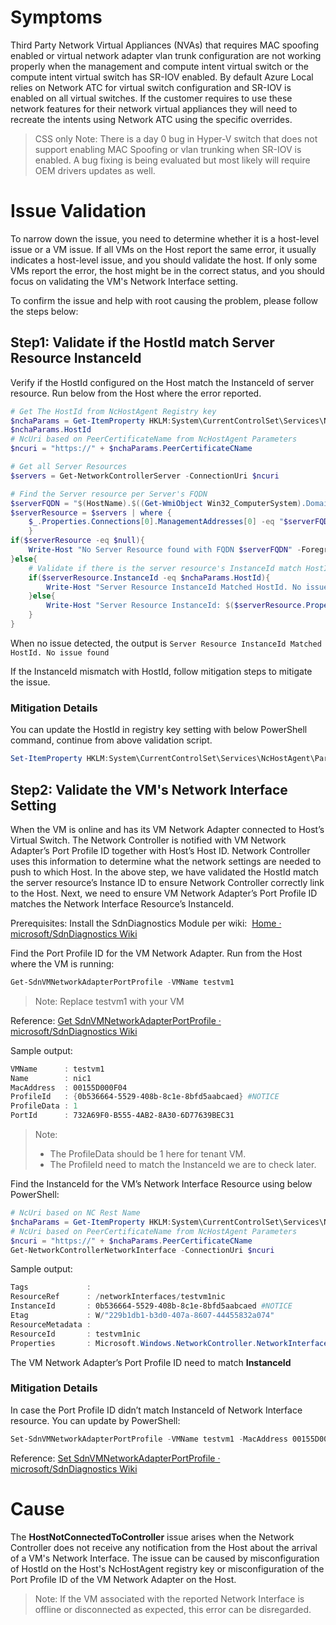 # Symptoms

Third Party Network Virtual Appliances (NVAs) that requires MAC spoofing enabled or virtual network adapter vlan trunk configuration are not working properly when the management and compute intent virtual switch or the compute intent virtual switch has SR-IOV enabled. By default Azure Local relies on Network ATC for virtual switch configuration and SR-IOV is enabled on all virtual switches. If the customer requires to use these network features for their network virtual appliances they will need to recreate the intents using Network ATC using the specific overrides.

> CSS only Note: There is a day 0 bug in Hyper-V switch that does not support enabling MAC Spoofing or vlan trunking when SR-IOV is enabled. A bug fixing is being evaluated but most likely will require OEM drivers updates as well.  

# Issue Validation
To narrow down the issue, you need to determine whether it is a host-level issue or a VM issue. If all VMs on the Host report the same error, it usually indicates a host-level issue, and you should validate the host. If only some VMs report the error, the host might be in the correct status, and you should focus on validating the VM's Network Interface setting.

To confirm the issue and help with root causing the problem, please follow the steps below:

## Step1: Validate if the HostId match Server Resource InstanceId

Verify if the HostId configured on the Host match the InstanceId of server resource. Run below from the Host where the error reported.

```Powershell
# Get The HostId from NcHostAgent Registry key
$nchaParams = Get-ItemProperty HKLM:System\CurrentControlSet\Services\NcHostAgent\Parameters
$nchaParams.HostId
# NcUri based on PeerCertificateName from NcHostAgent Parameters
$ncuri = "https://" + $nchaParams.PeerCertificateCName

# Get all Server Resources
$servers = Get-NetworkControllerServer -ConnectionUri $ncuri

# Find the Server resource per Server's FQDN
$serverFQDN = "$(HostName).$((Get-WmiObject Win32_ComputerSystem).Domain)"
$serverResource = $servers | where {
    $_.Properties.Connections[0].ManagementAddresses[0] -eq "$serverFQDN"
    }
if($serverResource -eq $null){
    Write-Host "No Server Resource found with FQDN $serverFQDN" -ForegroundColor Red
}else{
    # Validate if there is the server resource's InstanceId match HostId
    if($serverResource.InstanceId -eq $nchaParams.HostId){
        Write-Host "Server Resource InstanceId Matched HostId. No issue found" -ForegroundColor Green
    }else{
        Write-Host "Server Resource InstanceId: $($serverResource.Properties.InstanceId) not match HostId: $($nchaParams.HostId)" -ForegroundColor Red
    }
}

```
When no issue detected, the output is `Server Resource InstanceId Matched HostId. No issue found`

If the InstanceId mismatch with HostId, follow mitigation steps to mitigate the issue.
### Mitigation Details

You can update the HostId in registry key setting with below PowerShell command, continue from above validation script.

```Powershell
Set-ItemProperty HKLM:System\CurrentControlSet\Services\NcHostAgent\Parameters -Name HostId -Value $serverResource.InstanceId
```

## Step2: Validate the VM's Network Interface Setting
When the VM is online and has its VM Network Adapter connected to Host’s Virtual Switch. The Network Controller is notified with VM Network Adapter’s Port Profile ID together with Host’s Host ID. Network Controller uses this information to determine what the network settings are needed to push to which Host. In the above step, we have validated the HostId match the server resource’s Instance ID to ensure Network Controller correctly link to the Host. Next, we need to ensure VM Network Adapter’s Port Profile ID matches the Network Interface Resource’s InstanceId.

Prerequisites: Install the SdnDiagnostics Module per wiki: 
[Home · microsoft/SdnDiagnostics Wiki](https://github.com/microsoft/SdnDiagnostics/wiki) 

Find the Port Profile ID for the VM Network Adapter. Run from the Host where the VM is running:
```Powershell
Get-SdnVMNetworkAdapterPortProfile -VMName testvm1
```
> Note: Replace testvm1 with your VM 

Reference: [Get SdnVMNetworkAdapterPortProfile · microsoft/SdnDiagnostics Wiki](https://github.com/microsoft/SdnDiagnostics/wiki/Get-SdnVMNetworkAdapterPortProfile) 

Sample output:
```Powershell
VMName      : testvm1 
Name        : nic1 
MacAddress  : 00155D000F04 
ProfileId   : {0b536664-5529-408b-8c1e-8bfd5aabcaed} #NOTICE
ProfileData : 1 
PortId      : 732A69F0-B555-4AB2-8A30-6D77639BEC31
```
> Note:  
> *   The ProfileData should be 1 here for tenant VM. 
> *   The ProfileId need to match the InstanceId we are to check later.

Find the InstanceId for the VM’s Network Interface Resource using below PowerShell:
```Powershell
# NcUri based on NC Rest Name 
$nchaParams = Get-ItemProperty HKLM:System\CurrentControlSet\Services\NcHostAgent\Parameters
# NcUri based on PeerCertificateName from NcHostAgent Parameters
$ncuri = "https://" + $nchaParams.PeerCertificateCName
Get-NetworkControllerNetworkInterface -ConnectionUri $ncuri

```
Sample output:
```Powershell
Tags             : 
ResourceRef      : /networkInterfaces/testvm1nic 
InstanceId       : 0b536664-5529-408b-8c1e-8bfd5aabcaed #NOTICE
Etag             : W/"229b1db1-b3d0-407a-8607-44455832a074" 
ResourceMetadata : 
ResourceId       : testvm1nic 
Properties       : Microsoft.Windows.NetworkController.NetworkInterfaceProperties
```
The VM Network Adapter’s Port Profile ID need to match **InstanceId**

### Mitigation Details

In case the Port Profile ID didn’t match InstanceId of Network Interface resource. You can update by PowerShell:
```Powershell
Set-SdnVMNetworkAdapterPortProfile -VMName testvm1 -MacAddress 00155D000F04 -ProfileId "{0b536664-5529-408b-8c1e-8bfd5aabcaed}" -ProfileData 1
```
Reference: [Set SdnVMNetworkAdapterPortProfile · microsoft/SdnDiagnostics Wiki](https://github.com/microsoft/SdnDiagnostics/wiki/Set-SdnVMNetworkAdapterPortProfile)

# Cause
The **HostNotConnectedToController** issue arises when the Network Controller does not receive any notification from the Host about the arrival of a VM's Network Interface. The issue can be caused by misconfiguration of HostId on the Host's NcHostAgent registry key or misconfiguration of the Port Profile ID of the VM Network Adapter on the Host. 

> Note: If the VM associated with the reported Network Interface is offline or disconnected as expected, this error can be disregarded.


